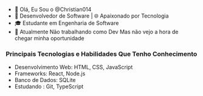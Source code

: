 - 👋 Olá, Eu Sou o @Christian014
- 🚀 Desenvolvedor de Software | 🌐 Apaixonado por Tecnologia
- 🎓 Estudante em Engenharia de Software
- 💼 Atualmente Não trabalhando como Dev Mas não vejo a hora de chegar minha oportunidade

### Principais Tecnologias e Habilidades Que Tenho Conhecimento

- Desenvolvimento Web: HTML, CSS, JavaScript
- Frameworks: React, Node.js
- Banco de Dados: SQLite
- Estudando : Git, TypeScript
